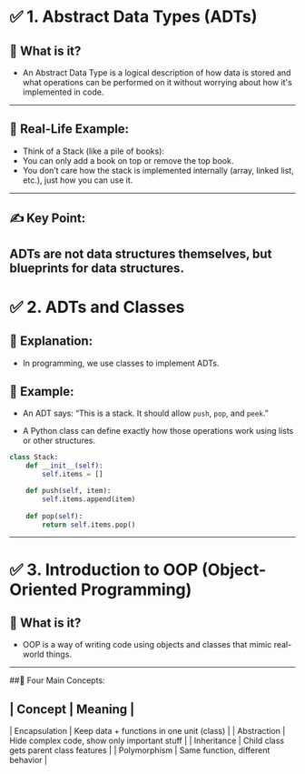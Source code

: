 # ✅ 1. Abstract Data Types (ADTs)
## 🔹 What is it?
- An Abstract Data Type is a logical description of how data is stored and what operations can be performed on it without worrying about how it's implemented in code.
---
## 🧠 Real-Life Example:
- Think of a Stack (like a pile of books):
- You can only add a book on top or remove the top book.
- You don’t care how the stack is implemented internally (array, linked list, etc.), just how you can use it.
---
## ✍️ Key Point:
ADTs are not data structures themselves, but blueprints for data structures.
---
# ✅ 2. ADTs and Classes
## 🔹 Explanation:
- In programming, we use classes to implement ADTs.

## 🧠 Example:
- An ADT says: “This is a stack. It should allow `push`, `pop`, and `peek`.”

- A Python class can define exactly how those operations work using lists or other structures.
```Python
class Stack:
    def __init__(self):
        self.items = []

    def push(self, item):
        self.items.append(item)
    
    def pop(self):
        return self.items.pop()
```
---
# ✅ 3. Introduction to OOP (Object-Oriented Programming)
## 🔹 What is it?
- OOP is a way of writing code using objects and classes that mimic real-world things.
---
##🔑 Four Main Concepts:
 
| Concept        | Meaning                                        |
-------------------------------------------------------------------
| Encapsulation  | Keep data + functions in one unit (class)      |
| Abstraction    | Hide complex code, show only important stuff   |
| Inheritance	 | Child class gets parent class features         |
| Polymorphism	 | Same function, different behavior              |
